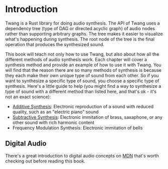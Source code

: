 # Introduction
Twang is a Rust library for doing audio synthesis.  The API of Twang uses a
dependency tree (type of DAG or directed acyclic graph) of audio nodes rather
than supporting arbitrary graphs.  The tree makes it easier to visualize what's
happening during synthesis.  The root node of the tree is the final operation
that produces the synthesized sound.

This book will teach not only how to use Twang, but also about how all the
different methods of audio synthesis work.  Each chapter will cover a synthesis
method and provide an example of how to use it with Twang.  You will find that
the reason there are so many methods of synthesis is because they each make
their own unique type of sound from each other.  So if you want to synthesize
a specific type of sound, you choose a specific type of synthesis.  Here's a
little guide to help (you might find a way to synthesize a type of sound with a
different method than listed here, and that's ok - it's not an exact science):

 - [Additive Synthesis](additive.md): Electronic reproduction of a sound with
   reduced quality, such as an "electric piano" sound
 - [Subtractive Synthesis](subtractive.md): Electronic immitation of brass,
   saxaphone, or any other sound with rich harmonic content
 - Frequency Modulation Synthesis: Electronic immitation of bells

## Digital Audio
There's a great introduction to digital audio concepts on
[MDN](https://developer.mozilla.org/en-US/docs/Web/Media/Formats/Audio_concepts)
that's worth checking out before reading this book.
